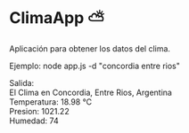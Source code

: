 # ClimaApp ⛅
Aplicación para obtener los datos del clima. 

Ejemplo:
node app.js -d "concordia entre rios"

Salida:
 <br>El Clima en Concordia, Entre Rios, Argentina
 <br>Temperatura: 18.98 °C
 <br>Presion: 1021.22
 <br>Humedad: 74
